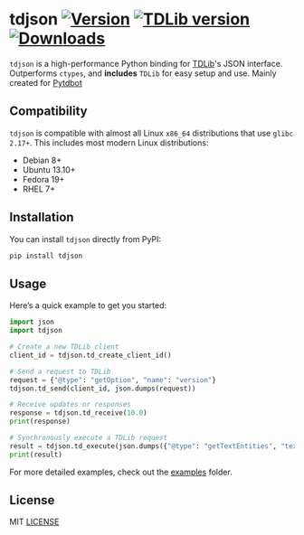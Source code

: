 # tdjson [![Version](https://img.shields.io/pypi/v/Tdjson?style=flat&logo=pypi)](https://pypi.org/project/Tdjson) [![TDLib version](https://img.shields.io/badge/TDLib-v1.8.56-blue?logo=telegram)](https://github.com/tdlib/td) [![Downloads](https://static.pepy.tech/personalized-badge/tdjson?period=month&units=none&left_color=grey&right_color=brightgreen&left_text=Downloads)](https://pepy.tech/project/tdjson)

`tdjson` is a high-performance Python binding for [TDLib](https://github.com/tdlib/td)'s JSON interface. Outperforms `ctypes`, and **includes** `TDLib` for easy setup and use. Mainly created for [Pytdbot](https://github.com/pytdbot/client)

## Compatibility

`tdjson` is compatible with almost all Linux `x86_64` distributions that use `glibc 2.17+`. This includes most modern Linux distributions:

- Debian 8+
- Ubuntu 13.10+
- Fedora 19+
- RHEL 7+

## Installation

You can install `tdjson` directly from PyPI:

```bash
pip install tdjson
```

## Usage

Here’s a quick example to get you started:

```python
import json
import tdjson

# Create a new TDLib client
client_id = tdjson.td_create_client_id()

# Send a request to TDLib
request = {"@type": "getOption", "name": "version"}
tdjson.td_send(client_id, json.dumps(request))

# Receive updates or responses
response = tdjson.td_receive(10.0)
print(response)

# Synchronously execute a TDLib request
result = tdjson.td_execute(json.dumps({"@type": "getTextEntities", "text": "@telegram /test_command https://telegram.org telegram.me", "@extra": ["5", 7.0, "a"]}))
print(result)
```

For more detailed examples, check out the [examples](https://github.com/AYMENJD/tdjson/blob/main/examples) folder.

## License

MIT [LICENSE](https://github.com/AYMENJD/tdjson/blob/main/LICENSE)
